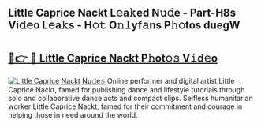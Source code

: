 ## Little Caprice Nackt L𝚎a𝚔ed N𝚞𝚍e - Part-H8s Vi𝚍𝚎o L𝚎a𝚔s - H𝚘𝚝 O𝚗𝚕yf𝚊ns P𝚑𝚘tos duegW

# <h2><a href="http://kf30ev4.oniu.top/?m=Little+Caprice+Nackt">🔗👉 🔴 Little Caprice Nackt P𝚑ot𝚘𝚜 V𝚒d𝚎o</a></h2>

[![Little Caprice Nackt Nu𝚍e𝚜](https://i.imgur.com/0qMVB7G.gif)](http://kf30ev4.oniu.top/?m=Little+Caprice+Nackt)
Online performer and digital artist Little Caprice Nackt, famed for publishing dance and lifestyle tutorials through solo and collaborative dance acts and compact clips. Selfless humanitarian worker Little Caprice Nackt, famed for their commitment and courage in helping those in need around the world.  
